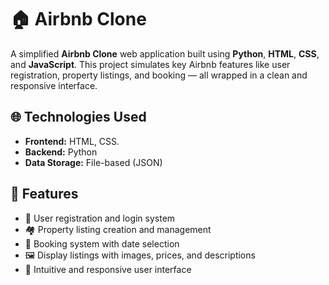 # 🏠 Airbnb Clone

A simplified **Airbnb Clone** web application built using **Python**, **HTML**, **CSS**, and **JavaScript**. This project simulates key Airbnb features like user registration, property listings, and booking — all wrapped in a clean and responsive interface.

## 🌐 Technologies Used

- **Frontend:** HTML, CSS.
- **Backend:** Python 
- **Data Storage:** File-based (JSON)

## 🚀 Features

- 🔐 User registration and login system
- 🏘️ Property listing creation and management
- 📅 Booking system with date selection
- 🖼️ Display listings with images, prices, and descriptions
- 🧭 Intuitive and responsive user interface

